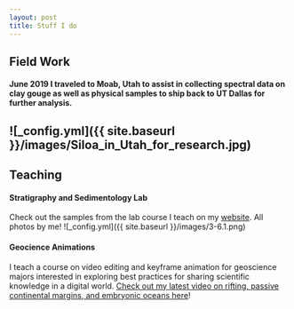 ```yaml
---
layout: post
title: Stuff I do
---
```

## Field Work
#### June 2019 I traveled to Moab, Utah to assist in collecting spectral data on clay gouge as well as physical samples to ship back to UT Dallas for further analysis.
![_config.yml]({{ site.baseurl }}/images/Siloa_in_Utah_for_research.jpg)
----
## Teaching
#### Stratigraphy and Sedimentology Lab
Check out the samples from the lab course I teach on my [website](https://labs.utdallas.edu/geosamples). All photos by me!
![_config.yml]({{ site.baseurl }}/images/3-6.1.png)
#### Geocience Animations
I teach a course on video editing and keyframe animation for geoscience majors interested in exploring best practices for sharing scientific knowledge in a digital world. [Check out my latest video on rifting, passive continental margins, and embryonic oceans here](https://www.youtube.com/watch?v=HQqrfIVkctM&t)!


